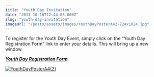 ```yaml
---
title: "Youth Day Invitation"
date: "2011-10-16T12:44:05.000Z"
slug: "youth-day-invitation"
imageUrl: "/posts/assets/images/YouthDayPosterA42-724x1024.jpg"
---
```


To register for the Youth Day Event, simply click on the “Youth Day Registration Form” link to enter your details. This will bring up a new window.[  
](https://docs.google.com/spreadsheet/viewform?formkey=dGpHNWRiUksxN0Y0ZG5BV0ZFb1A3SlE6MQ "Youth Day Registration Form")

_**[Youth Day Registration Form](https://docs.google.com/spreadsheet/viewform?formkey=dGpHNWRiUksxN0Y0ZG5BV0ZFb1A3SlE6MQ "Youth Day Registration Form")**_

[![](https://i0.wp.com/santonino-nz.org/wp-content/uploads/2011/10/YouthDayPosterA42-724x1024.jpg?resize=724%2C1024 "YouthDayPosterA4(2)")](https://i0.wp.com/santonino-nz.org/wp-content/uploads/2011/10/YouthDayPosterA42.jpg)[  
](http://santonino-nz.org/wp-content/uploads/2011/10/YouthDayPosterA4.jpg)[  
](http://santonino-nz.org/wp-content/uploads/2011/10/YouthDayPosterA4.jpg)